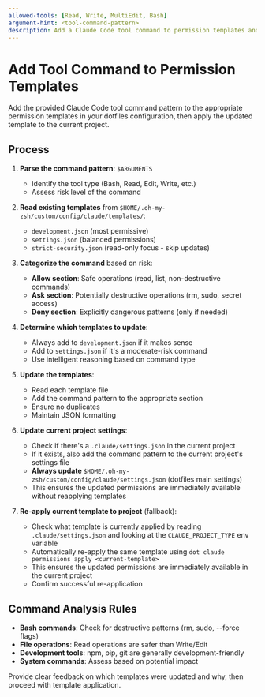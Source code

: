 ```yaml
---
allowed-tools: [Read, Write, MultiEdit, Bash]
argument-hint: <tool-command-pattern>
description: Add a Claude Code tool command to permission templates and apply to current project
---
```


# Add Tool Command to Permission Templates

Add the provided Claude Code tool command pattern to the appropriate permission templates in your dotfiles configuration, then apply the updated template to the current project.

## Process

1. **Parse the command pattern**: `$ARGUMENTS`
   - Identify the tool type (Bash, Read, Edit, Write, etc.)
   - Assess risk level of the command

2. **Read existing templates** from `$HOME/.oh-my-zsh/custom/config/claude/templates/`:
   - `development.json` (most permissive)
   - `settings.json` (balanced permissions)
   - `strict-security.json` (read-only focus - skip updates)

3. **Categorize the command** based on risk:
   - **Allow section**: Safe operations (read, list, non-destructive commands)
   - **Ask section**: Potentially destructive operations (rm, sudo, secret access)
   - **Deny section**: Explicitly dangerous patterns (only if needed)

4. **Determine which templates to update**:
   - Always add to `development.json` if it makes sense
   - Add to `settings.json` if it's a moderate-risk command
   - Use intelligent reasoning based on command type

5. **Update the templates**:
   - Read each template file
   - Add the command pattern to the appropriate section
   - Ensure no duplicates
   - Maintain JSON formatting

6. **Update current project settings**:
   - Check if there's a `.claude/settings.json` in the current project
   - If it exists, also add the command pattern to the current project's settings file
   - **Always update** `$HOME/.oh-my-zsh/custom/config/claude/settings.json` (dotfiles main settings)
   - This ensures the updated permissions are immediately available without reapplying templates
   
7. **Re-apply current template to project** (fallback):
   - Check what template is currently applied by reading `.claude/settings.json` and looking at the `CLAUDE_PROJECT_TYPE` env variable
   - Automatically re-apply the same template using `dot claude permissions apply <current-template>`
   - This ensures the updated permissions are immediately available in the current project
   - Confirm successful re-application

## Command Analysis Rules

- **Bash commands**: Check for destructive patterns (rm, sudo, --force flags)
- **File operations**: Read operations are safer than Write/Edit
- **Development tools**: npm, pip, git are generally development-friendly
- **System commands**: Assess based on potential impact

Provide clear feedback on which templates were updated and why, then proceed with template application.
